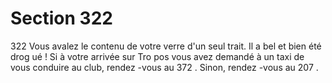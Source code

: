# Section 322

322
Vous avalez le contenu de votre verre d'un seul trait. Il a bel et
bien été drog ué ! Si à votre arrivée sur Tro pos vous avez
demandé à un taxi de vous conduire au club, rendez -vous au
372 . Sinon, rendez -vous au 207 .